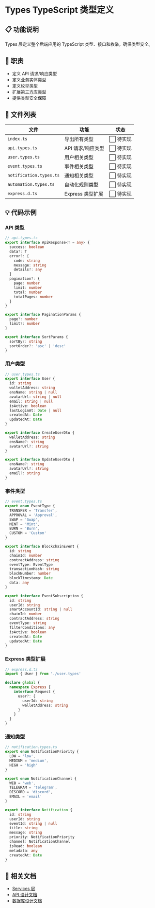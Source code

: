 # Types TypeScript 类型定义

## 📋 功能说明

Types 层定义整个后端应用的 TypeScript 类型、接口和枚举，确保类型安全。

## 🎯 职责

- 定义 API 请求/响应类型
- 定义业务实体类型
- 定义枚举类型
- 扩展第三方库类型
- 提供类型安全保障

## 📁 文件列表

| 文件 | 功能 | 状态 |
|------|------|------|
| `index.ts` | 导出所有类型 | ⬜ 待实现 |
| `api.types.ts` | API 请求/响应类型 | ⬜ 待实现 |
| `user.types.ts` | 用户相关类型 | ⬜ 待实现 |
| `event.types.ts` | 事件相关类型 | ⬜ 待实现 |
| `notification.types.ts` | 通知相关类型 | ⬜ 待实现 |
| `automation.types.ts` | 自动化规则类型 | ⬜ 待实现 |
| `express.d.ts` | Express 类型扩展 | ⬜ 待实现 |

## 💡 代码示例

### API 类型

```typescript
// api.types.ts
export interface ApiResponse<T = any> {
  success: boolean
  data?: T
  error?: {
    code: string
    message: string
    details?: any
  }
  pagination?: {
    page: number
    limit: number
    total: number
    totalPages: number
  }
}

export interface PaginationParams {
  page?: number
  limit?: number
}

export interface SortParams {
  sortBy?: string
  sortOrder?: 'asc' | 'desc'
}
```

### 用户类型

```typescript
// user.types.ts
export interface User {
  id: string
  walletAddress: string
  ensName: string | null
  avatarUrl: string | null
  email: string | null
  isActive: boolean
  lastLoginAt: Date | null
  createdAt: Date
  updatedAt: Date
}

export interface CreateUserDto {
  walletAddress: string
  ensName?: string
  avatarUrl?: string
}

export interface UpdateUserDto {
  ensName?: string
  avatarUrl?: string
  email?: string
}
```

### 事件类型

```typescript
// event.types.ts
export enum EventType {
  TRANSFER = 'Transfer',
  APPROVAL = 'Approval',
  SWAP = 'Swap',
  MINT = 'Mint',
  BURN = 'Burn',
  CUSTOM = 'Custom'
}

export interface BlockchainEvent {
  id: string
  chainId: number
  contractAddress: string
  eventType: EventType
  transactionHash: string
  blockNumber: number
  blockTimestamp: Date
  data: any
}

export interface EventSubscription {
  id: string
  userId: string
  smartAccountId: string | null
  chainId: number
  contractAddress: string
  eventType: string
  filterConditions: any
  isActive: boolean
  createdAt: Date
  updatedAt: Date
}
```

### Express 类型扩展

```typescript
// express.d.ts
import { User } from './user.types'

declare global {
  namespace Express {
    interface Request {
      user?: {
        userId: string
        walletAddress: string
      }
    }
  }
}
```

### 通知类型

```typescript
// notification.types.ts
export enum NotificationPriority {
  LOW = 'low',
  MEDIUM = 'medium',
  HIGH = 'high'
}

export enum NotificationChannel {
  WEB = 'web',
  TELEGRAM = 'telegram',
  DISCORD = 'discord',
  EMAIL = 'email'
}

export interface Notification {
  id: string
  userId: string
  eventId: string | null
  title: string
  message: string
  priority: NotificationPriority
  channel: NotificationChannel
  isRead: boolean
  metadata: any
  createdAt: Date
}
```

## 🔗 相关文档

- [Services 层](../services/README.md)
- [API 设计文档](../../../docs/API设计.md)
- [数据库设计文档](../../../docs/数据库设计.md)

